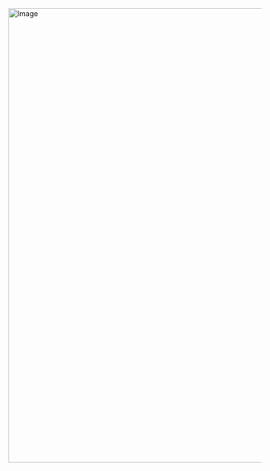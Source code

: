 <img width="1915" height="906" alt="Image" src="https://github.com/user-attachments/assets/1570a99d-5659-4358-8aa4-21d23e5e86b7" />
